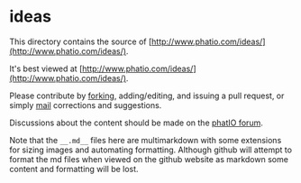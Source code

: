 ideas
=====

This directory contains the source of [http://www.phatio.com/ideas/](http://www.phatio.com/ideas/).

It's best viewed at [http://www.phatio.com/ideas/](http://www.phatio.com/ideas/).

Please contribute by [forking](https://help.github.com/articles/fork-a-repo), adding/editing, and issuing a pull request, or simply [mail](mailto:andrew@phatio.com) corrections and suggestions.

Discussions about the content should be made on the [phatIO forum](http://www.phatio.com/forum/viewforum.php?f=7&sid=fd32feb289e97cba89ba15dead9d5646).

Note that the `__.md__` files here are multimarkdown with some extensions for sizing images and automating formatting.  Although github will attempt to format the md files when viewed on the github website as markdown some content and formatting will be lost.



